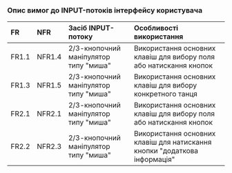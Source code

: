 ### Опис вимог до INPUT-потоків інтерфейсу користувача
|FR | NFR | Засіб INPUT-потоку | Особливості використання |
|:-------|:------------|:-------------|:-------------|
|FR1.1  | NFR1.4 | 2/3-кнопочний маніпулятор типу "миша" |Використання основних клавіш для вибору поля або натискання кнопок |
|FR1.3|NFR1.5|2/3-кнопочний маніпулятор типу "миша"|Використання основних клавіш для вибору конкретного танця|
|FR2.1|NFR2.1 |2/3-кнопочний маніпулятор типу "миша"| Використання основних клавіш для вибору поля або натискання кнопок | 
|FR2.2|NFR2.3| 2/3-кнопочний маніпулятор типу "миша"|Використання основних клавіш для натискання кнопки "додаткова інформація"|
